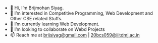 - 👋 Hi, I’m Brijmohan Siyag.
- 👀 I’m interested in Competitive Programming, Web Development and Other CSE related Stuffs.
- 🌱 I’m currently learning Web Development.
- 💞️ I’m looking to collaborate on Webd Projects
- 📫 Reach me at brijsiyag@gmail.com | 20bcs059@iiitdmj.ac.in

<!---
brijsiyag/brijsiyag is a ✨ special ✨ repository because its `README.md` (this file) appears on your GitHub profile.
You can click the Preview link to take a look at your changes.
--->
